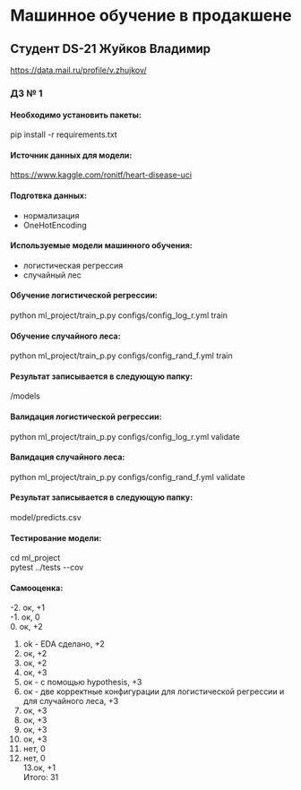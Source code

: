 # Машинное обучение в продакшене <br/>
## Студент DS-21 Жуйков Владимир <br/>
https://data.mail.ru/profile/v.zhujkov/ <br/>

### ДЗ № 1 <br/>
#### Необходимо установить пакеты: <br/>
pip install -r requirements.txt <br/>

#### Источник данных для модели: <br/>
https://www.kaggle.com/ronitf/heart-disease-uci <br/>

#### Подготвка данных: <br/>
- нормализация <br/>
- OneHotEncoding <br/>

#### Используемые модели машинного обучения: <br/>
- логистическая регрессия <br/>
- случайный лес <br/>

#### Обучение логистической регрессии: <br/>
python ml_project/train_p.py configs/config_log_r.yml train <br/>

#### Обучение случайного леса: <br/>
python ml_project/train_p.py configs/config_rand_f.yml train <br/>

#### Результат записывается в следующую папку: <br/>
/models <br/>


#### Валидация логистической регрессии: <br/>
python ml_project/train_p.py configs/config_log_r.yml validate <br/>

#### Валидация случайного леса: <br/>
python ml_project/train_p.py configs/config_rand_f.yml validate <br/>

#### Результат записывается в следующую папку: <br/>
model/predicts.csv <br/>

#### Тестирование модели: <br/>
cd ml_project <br/>
pytest ../tests --cov <br/>





#### Самооценка: <br/>
-2. ок, +1 <br/>
-1. ок, 0 <br/>
0. ок, +2 <br/>
1. ok - EDA сделано, +2<br/>
2. ок, +2<br/>
3. ок, +2<br/>
4. ок, +3<br/>
5. ок - с помощью hypothesis, +3 <br/>
6. ок - две корректные конфигурации для логистической регрессии и для случайного леса, +3 <br/>
7. ок, +3 <br/>
8. ок, +3 <br/>
9. ок, +3 <br/>
10. ок, +3 <br/>
11. нет, 0 <br/>
12. нет, 0 <br/>
13.ок, +1 <br/>
Итого: 31 <br/>
